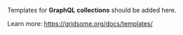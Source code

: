 Templates for **GraphQL collections** should be added here.

Learn more: https://gridsome.org/docs/templates/
